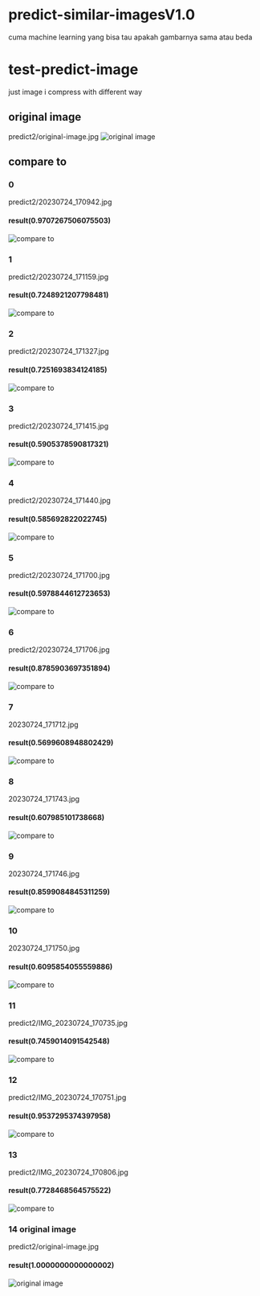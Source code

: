 # predict-similar-imagesV1.0
cuma machine learning yang bisa tau apakah gambarnya sama atau beda


# test-predict-image
just image i compress with different way

## original image
predict2/original-image.jpg
![original image](https://github.com/alvitoZ/test-predict-image/blob/master/predict2/original-image.jpg)

## compare to

### 0
predict2/20230724_170942.jpg
#### result(0.9707267506075503)
![compare to](https://github.com/alvitoZ/test-predict-image/blob/master/predict2/20230724_170942.jpg)

### 1
predict2/20230724_171159.jpg
#### result(0.7248921207798481)
![compare to](https://github.com/alvitoZ/test-predict-image/blob/master/predict2/20230724_171159.jpg)

### 2
predict2/20230724_171327.jpg
#### result(0.7251693834124185)
![compare to](https://github.com/alvitoZ/test-predict-image/blob/master/predict2/20230724_171327.jpg)

### 3
predict2/20230724_171415.jpg
#### result(0.5905378590817321)
![compare to](https://github.com/alvitoZ/test-predict-image/blob/master/predict2/20230724_171415.jpg)

### 4
predict2/20230724_171440.jpg
#### result(0.585692822022745)
![compare to](https://github.com/alvitoZ/test-predict-image/blob/master/predict2/20230724_171440.jpg)

### 5
predict2/20230724_171700.jpg
#### result(0.5978844612723653)
![compare to](https://github.com/alvitoZ/test-predict-image/blob/master/predict2/20230724_171700.jpg)

### 6
predict2/20230724_171706.jpg
#### result(0.8785903697351894)
![compare to](https://github.com/alvitoZ/test-predict-image/blob/master/predict2/20230724_171706.jpg)

### 7
20230724_171712.jpg
#### result(0.5699608948802429)
![compare to](https://github.com/alvitoZ/test-predict-image/blob/master/predict2/20230724_171712.jpg)

### 8
20230724_171743.jpg
#### result(0.607985101738668)
![compare to](https://github.com/alvitoZ/test-predict-image/blob/master/predict2/20230724_171743.jpg)

### 9
20230724_171746.jpg
#### result(0.8599084845311259)
![compare to](https://github.com/alvitoZ/test-predict-image/blob/master/predict2/20230724_171746.jpg)

### 10
20230724_171750.jpg
#### result(0.6095854055559886)
![compare to](https://github.com/alvitoZ/test-predict-image/blob/master/predict2/20230724_171750.jpg)

### 11
predict2/IMG_20230724_170735.jpg
#### result(0.7459014091542548)
![compare to](https://github.com/alvitoZ/test-predict-image/blob/master/predict2/IMG_20230724_170735.jpg)

### 12
predict2/IMG_20230724_170751.jpg
#### result(0.9537295374397958)
![compare to](https://github.com/alvitoZ/test-predict-image/blob/master/predict2/IMG_20230724_170751.jpg)

### 13
predict2/IMG_20230724_170806.jpg
#### result(0.7728468564575522)
![compare to](https://github.com/alvitoZ/test-predict-image/blob/master/predict2/IMG_20230724_170806.jpg)

### 14 original image
predict2/original-image.jpg
#### result(1.0000000000000002)
![original image](https://github.com/alvitoZ/test-predict-image/blob/master/predict2/original-image.jpg)

